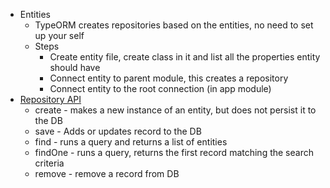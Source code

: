 - Entities
  - TypeORM creates repositories based on the entities, no need to set up your self
  - Steps
    - Create entity file, create class in it and list all the properties entity should have
    - Connect entity to parent module, this creates a repository
    - Connect entity to the root connection (in app module)
- [Repository API](https://www.typeorm.io/#/repository-api)
  - create - makes a new instance of an entity, but does not persist it to the DB
  - save - Adds or updates record to the DB
  - find - runs a query and returns a list of entities
  - findOne - runs a query, returns the first record matching the search criteria
  - remove - remove a record from DB
